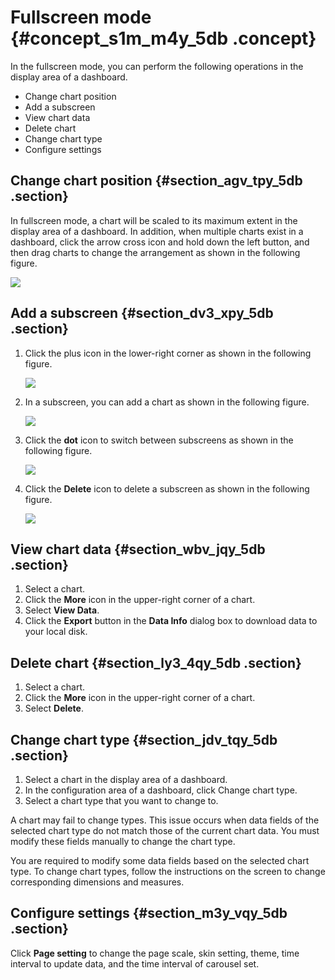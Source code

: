 # Fullscreen mode {#concept_s1m_m4y_5db .concept}

In the fullscreen mode, you can perform the following operations in the display area of a dashboard.

-   Change chart position
-   Add a subscreen
-   View chart data
-   Delete chart
-   Change chart type
-   Configure settings

## Change chart position {#section_agv_tpy_5db .section}

In fullscreen mode, a chart will be scaled to its maximum extent in the display area of a dashboard. In addition, when multiple charts exist in a dashboard, click the arrow cross icon and hold down the left button, and then drag charts to change the arrangement as shown in the following figure.

![](http://static-aliyun-doc.oss-cn-hangzhou.aliyuncs.com/assets/img/9120/15580617991524_en-US.png)

## Add a subscreen {#section_dv3_xpy_5db .section}

1.  Click the plus icon in the lower-right corner as shown in the following figure.

    ![](http://static-aliyun-doc.oss-cn-hangzhou.aliyuncs.com/assets/img/9120/155806180033263_en-US.png)

2.  In a subscreen, you can add a chart as shown in the following figure.

    ![](http://static-aliyun-doc.oss-cn-hangzhou.aliyuncs.com/assets/img/9120/15580618001528_en-US.png)

3.  Click the **dot** icon to switch between subscreens as shown in the following figure.

    ![](http://static-aliyun-doc.oss-cn-hangzhou.aliyuncs.com/assets/img/9120/15580618001529_en-US.png)

4.  Click the **Delete** icon to delete a subscreen as shown in the following figure.

    ![](http://static-aliyun-doc.oss-cn-hangzhou.aliyuncs.com/assets/img/9120/15580618001530_en-US.png)


## View chart data {#section_wbv_jqy_5db .section}

1.  Select a chart.
2.  Click the **More** icon in the upper-right corner of a chart.
3.  Select **View Data**.
4.  Click the **Export** button in the **Data Info** dialog box to download data to your local disk.

## Delete chart {#section_ly3_4qy_5db .section}

1.  Select a chart.
2.  Click the **More** icon in the upper-right corner of a chart.
3.  Select **Delete**.

## Change chart type {#section_jdv_tqy_5db .section}

1.  Select a chart in the display area of a dashboard.
2.  In the configuration area of a dashboard, click Change chart type.
3.  Select a chart type that you want to change to.

A chart may fail to change types. This issue occurs when data fields of the selected chart type do not match those of the current chart data. You must modify these fields manually to change the chart type.

You are required to modify some data fields based on the selected chart type. To change chart types, follow the instructions on the screen to change corresponding dimensions and measures.

## Configure settings {#section_m3y_vqy_5db .section}

Click **Page setting** to change the page scale, skin setting, theme, time interval to update data, and the time interval of carousel set.

